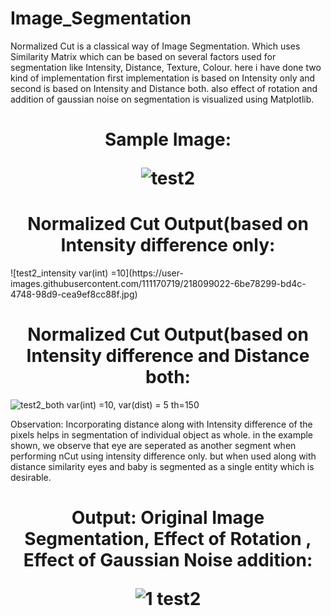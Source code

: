 # Image_Segmentation

Normalized Cut is a classical way of Image Segmentation. 
Which uses Similarity Matrix which can be based on several factors used for segmentation like Intensity, Distance, Texture, Colour.
here i have done two kind of implementation first implementation is based on Intensity only and second is based on  Intensity and Distance both.
also effect of rotation and addition of gaussian noise on segmentation is visualized using Matplotlib.

<h1 align="center"> Sample Image:



![test2](https://user-images.githubusercontent.com/111170719/218098958-45593512-cbcc-42c8-b98d-d2b0102c07a4.jpg)

  </h1>

<h1 align="center"> Normalized Cut Output(based on Intensity difference only:
  
  </h1>
![test2_intensity var(int) =10](https://user-images.githubusercontent.com/111170719/218099022-6be78299-bd4c-4748-98d9-cea9ef8cc88f.jpg)

<h1 align="center"> Normalized Cut Output(based on Intensity difference and Distance both:
  
  </h1>

![test2_both var(int) =10, var(dist) = 5 th=150](https://user-images.githubusercontent.com/111170719/218099116-ebd7fd7a-0dc3-49a2-9f1b-0ef378dd5de2.jpg)
</h1>Observation:  
Incorporating distance along with Intensity difference of the pixels helps in segmentation of individual object as whole.
in the example shown, we observe that eye are seperated as another segment when performing nCut using intensity difference only. but when used along with distance similarity eyes and baby is segmented as a single entity which is desirable.

<h1 align="center">Output:
Original Image Segmentation, Effect of Rotation , Effect of Gaussian Noise addition:

  ![1  test2](https://user-images.githubusercontent.com/111170719/218099926-74521766-168f-444c-ba97-7651232259a4.jpg)
